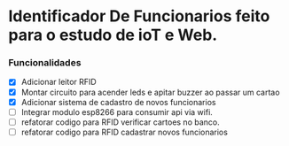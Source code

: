 # Identificador De Funcionarios feito para o estudo de ioT e Web. 

### Funcionalidades
- [x] Adicionar leitor RFID
- [x] Montar circuito para acender leds e apitar buzzer ao passar um cartao
- [x] Adicionar sistema de cadastro de novos funcionarios
- [ ] Integrar modulo esp8266 para consumir api via wifi.
- [ ] refatorar codigo para RFID verificar cartoes no banco.
- [ ] refatorar codigo para RFID cadastrar novos funcionarios
